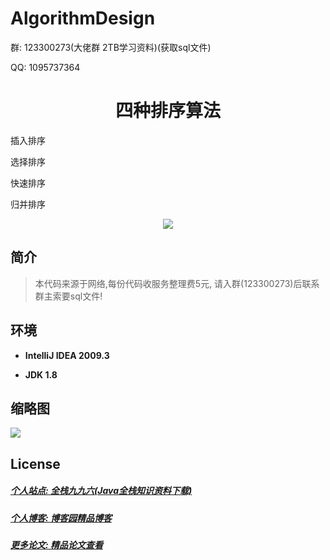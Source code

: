# AlgorithmDesign

<p>群: 123300273(大佬群 2TB学习资料)(获取sql文件)</p>
<p>QQ: 1095737364</p>

<p>
    <h1 align="center">四种排序算法</h1>
    
<p>插入排序</p>
<p>选择排序</p>
<p>快速排序</p>
<p>归并排序</p>

</p>

<p align="center">
	<img src="https://img.shields.io/badge/jdk-1.8-orange.svg"/>
</p>

## 简介

>本代码来源于网络,每份代码收服务整理费5元, 请入群(123300273)后联系群主索要sql文件!
>


## 环境

- <b>IntelliJ IDEA 2009.3</b>

- <b>JDK 1.8</b>


## 缩略图

![](https://img2020.cnblogs.com/blog/588112/202011/588112-20201122211604149-1879050260.png)



## License

##### [个人站点: 全栈九九六(Java全栈知识资料下载)](https://www.blog996.com/)
##### [个人博客: 博客园精品博客](https://www.cnblogs.com/yysbolg/)
##### [更多论文: 精品论文查看](https://www.cnblogs.com/yysbolg/category/1886262.html)






